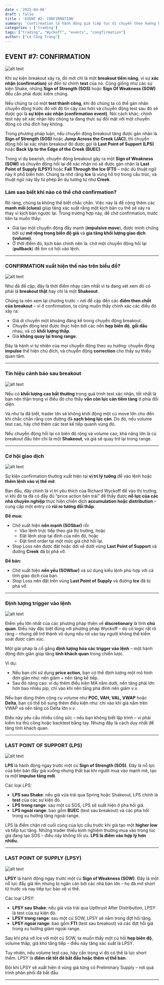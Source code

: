 ```yaml
---
date : '2025-04-06'
draft : false
title : 'EVENT #2: CONFIRMATION'
summary: 'Confirmation là hành động giá tiếp tục di chuyển theo hướng breakout trước đó, kèm theo khối lượng và độ biến động gia tăng. Nó xác nhận rằng thị trường đã rời khỏi giai đoạn tích lũy hoặc phân phối, và một xu hướng mới đang hình thành.'
categories : ['trading']
tags: ["trading", "Wyckoff", "events", "congfirmation"]
author: ["Lê Công Tráng"]
---
```


## EVENT #7: CONFIRMATION

![alt text](image-32.png)

Khi sự kiện breakout xảy ra, đó mới chỉ là một **breakout tiềm năng**, vì sự **xác nhận (confirmation)** sẽ đến từ chính **test** của nó. Cũng giống như các sự kiện Shake, những **Sign of Strength (SOS)** hoặc **Sign Of Weakness (SOW)** đều cần phải được kiểm chứng.

Nếu chúng ta có một **test thành công**, khi đó chúng ta có thể gán nhãn chuyển động trước đó với độ tin cậy cao hơn và chuyển động test sau đó sẽ được gọi là **sự kiện xác nhận (confirmation event)**. Nói cách khác, chính test này sẽ xác nhận liệu chúng ta đang thực sự đối mặt với một chuyển động có chủ đích hay không.

Trong phương pháp luận, nếu chuyển động breakout tăng được gán nhãn là **Sign of Strength (SOS)** hoặc **Jump Across the Creek (JAC)**, thì chuyển động hồi lại xác nhận breakout đó được gọi là **Last Point of Support (LPS)** hoặc **Back Up to the Edge of the Creek (BUEC)**.

Trong ví dụ bearish, chuyển động breakout gây ra một **Sign of Weakness (SOW)** và chuyển động hồi lại để xác nhận nó sẽ được gán nhãn là **Last Point of Supply (LPSY)** hoặc **Fall Through the Ice (FTI)** – mặc dù thuật ngữ này ít phổ biến hơn. Chúng ta nhớ rằng **Ice** là vùng hỗ trợ trong cấu trúc, và thuật ngữ này lấy từ phép ẩn dụ tương tự như **Creek**.

### Làm sao biết khi nào có thể chờ confirmation?

Rõ ràng, chúng ta không thể biết chắc chắn. Việc này là để cộng thêm các **manh mối (clues)** giúp tăng xác suất rằng một kịch bản cụ thể sẽ xảy ra thay vì kịch bản ngược lại. Trong trường hợp này, để chờ confirmation, trước tiên ta muốn thấy:

- Giá tạo một chuyển động đẩy mạnh (**impulsive move**), được minh chứng bởi sự **mở rộng trong biên độ giá** và **gia tăng khối lượng giao dịch (volume)**.
- Ở thời điểm đó, kịch bản chính nên là: chờ một chuyển động hồi lại (**pullback**) để tìm cơ hội vào lệnh.

---

### CONFIRMATION xuất hiện thế nào trên biểu đồ?

![alt text](image-33.png)

Như đã đề cập, đây là thời điểm nhạy cảm nhất vì ta đang xét xem đó có phải là **breakout thật** hay chỉ là một **Shakeout**.

Chúng ta nên xem lại chương trước – nơi đề cập đến các **điểm then chốt của breakout** – vì ở confirmation, ta cũng muốn thấy chính xác các điều đó xảy ra:

- Giá di chuyển một khoảng đáng kể trong chuyển động breakout.
- Chuyển động test được thực hiện bởi các nến **hẹp biên độ**, **gối đầu** nhau, và có **khối lượng thấp**.
- Giá **không quay lại trong range**.

Đây là hành vi tự nhiên của mọi chuyển động theo xu hướng: chuyển động **impulse** thể hiện chủ đích, và chuyển động **correction** cho thấy sự thiếu quan tâm.

---

### Tín hiệu cảnh báo sau breakout

![alt text](image-34.png)

Nếu có **khối lượng cao bất thường** trong quá trình test xác nhận, tốt nhất là bạn nên thận trọng vì điều đó cho thấy **vẫn còn lực cản tiềm tàng** ở phía đối diện.

Và như ta đã biết, trader lớn sẽ không khởi động một cú move lớn cho đến khi chắc chắn rằng con đường đã **sạch bóng lực cản**. Do đó, nếu volume test cao, hãy chờ thêm các test kế tiếp quanh vùng đó.

Nếu chuyển động hồi lại có biên độ rộng và volume cao, khả năng lớn là cú breakout đầu tiên chỉ là một **Shakeout**, và giá sẽ quay trở lại trong range.

---

### Cơ hội giao dịch

![alt text](image-35.png)

Sự kiện confirmation thường xuất hiện tại **vị trí lý tưởng** để vào lệnh hoặc **thêm lệnh vào vị thế mở**.

Ban đầu, đây chính là vị trí yêu thích của Richard Wyckoff để vào thị trường, vì khi đó ta đã có đầy đủ “price action bên trái” để thấy được **nỗ lực của các nhà chuyên nghiệp** thực hiện chiến dịch **accumulation hoặc distribution** – cung cấp một entry có **rủi ro tương đối thấp**.

**Để mua:**

- Chờ xuất hiện **nến mạnh (SOSbar)** rồi:
  - Vào lệnh trực tiếp theo giá thị trường, hoặc
  - Đặt lệnh stop tại đỉnh của nến đó, hoặc
  - Đặt limit order tại một mức giá chờ hồi lại.
- Stop Loss nên được đặt hoặc dời về dưới vùng **Last Point of Support** và đường **Creek** đã bị phá vỡ.

**Để bán:**

- Chờ xuất hiện **nến yếu (SOWbar)** và sử dụng kiểu lệnh phù hợp với cá tính giao dịch của bạn.
- Stop Loss nên đặt trên vùng **Last Point of Supply** và đường **Ice** đã bị phá vỡ.

---

### Định lượng trigger vào lệnh

![alt text](image-36.png)

Điểm yếu lớn nhất của các phương pháp thiên về **discretionary** là tính **chủ quan**. Điều này đặc biệt đúng với phương pháp Wyckoff – dù có logic rất rõ ràng – nhưng dễ trở thành vô dụng nếu rơi vào tay người không thể kiểm soát được cảm xúc.

Một giải pháp là cố gắng **định lượng hóa các trigger vào lệnh** – một hành động đơn giản giúp tăng **tính khách quan** trong chiến lược.

Ví dụ:

- Nếu bạn chỉ sử dụng **price action**, bạn có thể định lượng một mô hình đơn giản như: nến giảm + nến tăng kế tiếp.
- Sau đó nâng cao: ví dụ thêm điều kiện MA nằm dưới, nến tăng phải lớn hơn bao nhiêu pip, chỉ vào khi nến tăng phá đỉnh nến giảm v.v.

Nếu bạn dùng thêm công cụ volume như **POC, VAH, VAL, VWAP** hoặc **Delta**, bạn có thể bổ sung thêm điều kiện như: chỉ vào khi giá nằm trên VWAP và nến tăng có Delta lớn v.v.

Điều này yêu cầu nhiều công sức – nếu bạn không biết lập trình – vì phải kiểm tra thủ công hoặc backtest bằng tay. Nhưng đây là cách duy nhất để tăng tính khách quan.

---

### LAST POINT OF SUPPORT (LPS)

![alt text](image-37.png)

**LPS** là hành động ngay trước một cú **Sign of Strength (SOS)**. Đây là nỗ lực của bên bán đẩy giá xuống nhưng thất bại khi người mua vào mạnh mẽ, tạo ra một **impulse tăng mới**.

Các loại LPS:

- **LPS sau Shake**: nếu giá vừa trải qua Spring hoặc Shakeout, LPS chính là **test** của các sự kiện đó.
- **LPS trong range**: sau một cú SOS, LPS sẽ xuất hiện ở pha hồi giá.
- **LPS ngoài range**: bao gồm **BUEC** (test sau breakout) và các pha hồi trong xu hướng tăng ngoài range.

LPS là điểm chặn rơi cuối cùng của lực cầu trước khi giá tạo một **higher low** và tiếp tục tăng. Những trader thiếu kinh nghiệm thường mua vào trong lúc giá đang tạo SOS – điều này không tối ưu. **LPS là điểm vào hợp lý hơn nhiều.**

---

### LAST POINT OF SUPPLY (LPSY)

![alt text](image-38.png)

**LPSY** là hành động ngay trước một cú **Sign of Weakness (SOW)**. Đây là một nỗ lực đẩy giá lên nhưng bị ngăn cản bởi các nhà bán lớn – họ đã mở short từ trước và nay tiếp tục bảo vệ vị thế.

Các loại LPSY:

- **LPSY sau Shake**: nếu giá vừa trải qua Upthrust After Distribution, LPSY là test của sự kiện đó.
- **LPSY trong range**: sau một cú SOW, LPSY sẽ nằm trong đợt hồi tăng.
- **LPSY ngoài range**: bao gồm **FTI** (test sau breakout) và các đợt hồi giá trong xu hướng giảm ngoài range.

Sau khi phá vỡ Ice với một cú SOW, ta muốn thấy một cú hồi **hẹp biên độ**, volume thấp, giá khó tăng tiếp – điều này tăng xác suất là LPSY.

Tuy nhiên, nếu volume test cao, hãy cẩn trọng vì đó có thể là lực short thêm. LPSY là **điểm rất tốt để bắt đầu hoặc thêm vị thế bán**.

Đôi khi LPSY sẽ xuất hiện ở vùng giá từng có Preliminary Supply – nơi quá trình phân phối đã bắt đầu.

---